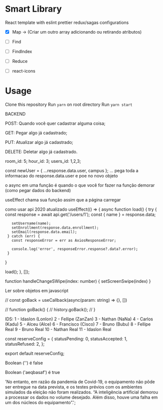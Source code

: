 # Smart Library

React template with eslint prettier redux/sagas configurations

- [x] Map -> (Criar um outro array adicionando ou retirando atributos)
- [ ] Find
- [ ] FindIndex

- [ ] Reduce

- [ ] react-icons

# Usage

Clone this repository
Run `yarn` on root directory
Run `yarn start`

BACKEND

POST: Quando você quer cadastrar alguma coisa;

GET: Pegar algo já cadastrado;

PUT: Atualizar algo já cadastrado;

DELETE: Deletar algo já cadastrado.


room_id: 5;
hour_id: 3;
users_id: 1,2,3;

const newUser = { ...response.data.user, campus };
... pega toda a informacao do response.data.user e poe no novo objeto

o async em uma função é quando o que você for fazer na função demorar (como pegar dados do backend)

useEffect chama sua função assim que a página carregar

 como usar api 2020 atualizado
 useEffect(() => {
   async function load() {
     try {
       const response = await api.get<UserResponse>('/users/1');
       const { name } = response.data;

       setUsername(name);
       setEnrollment(response.data.enrollment);
       setEmail(response.data.email);
     } catch (err) {
       const responseError = err as AxiosResponseError;

       console.log('error', responseError.response?.data?.error);
     }
   }

   load();
 }, []);

 function handleChangeSWipe(index: number) {
   setScreenSwipe(index)
 }

 Ler sobre objetos em javascript

  // const goBack = useCallback(async(param: string) => {}, [])

  // function goBack() {
  //   history.goBack();
  // }

IDS:
1 - Idaslon (Lonlon)
2 - Fellipe (ZanZan)
3 - Nathan (NaNa)
4 - Carlos (Kadu)
5 - Alceu (Alce)
6 - Francisco (Cisco)
7 - Bruno (Bubu)
8 - Fellipe Real
9 - Bruno Real
10 - Nathan Real
11 - Idaslon Real

const reserveConfig = {
  statusPending: 0,
  statusAccepted: 1,
  statusRefused: 2,
};

export default reserveConfig;


Boolean ('') é false

Boolean ('aeqbasaf') é true

'No entanto, em razão da pandemia de Covid-19, o equipamento não pôde ser entregue na data prevista, e os testes prévios com os ambientes simulados da eleição não foram realizados. “A inteligência artificial demorou a processar os dados no volume desejado. Além disso, houve uma falha em um dos núcleos do equipamento”.';
